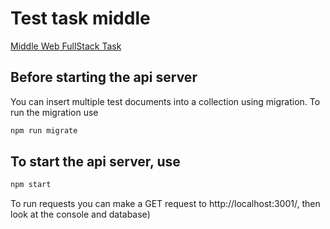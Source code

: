 # Test task middle

[Middle Web FullStack Task](https://doc.clickup.com/4664771/p/h/4ebe3-42200/3b6b373d9785962)

## Before starting the api server

You can insert multiple test documents into a collection using migration. To run the migration use

```bash
npm run migrate
```

## To start the api server, use

```bash
npm start
```
To run requests you can make a GET request to http://localhost:3001/, then look at the console and database)